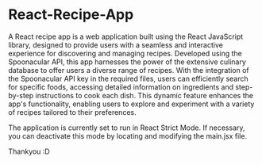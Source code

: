 # React-Recipe-App
A React recipe app is a web application built using the React JavaScript library, designed to provide users with a seamless and interactive experience for discovering and managing recipes. Developed using the Spoonacular API, this app harnesses the power of the extensive culinary database to offer users a diverse range of recipes. With the integration of the Spoonacular API key in the required files, users can efficiently search for specific foods, accessing detailed information on ingredients and step-by-step instructions to cook each dish. This dynamic feature enhances the app's functionality, enabling users to explore and experiment with a variety of recipes tailored to their preferences.

The application is currently set to run in React Strict Mode. If necessary, you can deactivate this mode by locating and modifying the main.jsx file.

Thankyou :D
